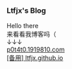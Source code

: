 ### Ltfjx's Blog
Hello there  
来看看我博客吗（  
↓↓↓  
[p0t4t0.1919810.com](p0t4t0.1919810.com)  
[[备用] ltfjx.github.io](ltfjx.github.io)